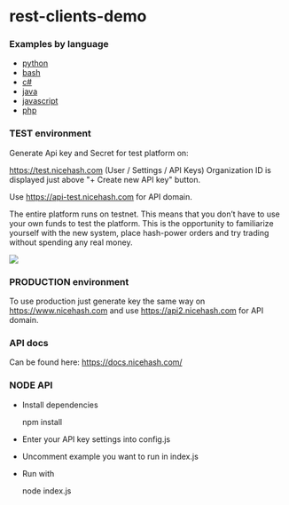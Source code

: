 # rest-clients-demo

### Examples by language

- [python](https://github.com/nicehash/rest-clients-demo/blob/master/python/nicehash.py)
- [bash](https://github.com/nicehash/rest-clients-demo/tree/master/bash)
- [c#](https://github.com/nicehash/rest-clients-demo/blob/master/c%23/connect/connect/Hpo.cs)
- [java](https://github.com/nicehash/rest-clients-demo/blob/master/java/src/main/java/Hpo.java)
- [javascript](https://github.com/nicehash/rest-clients-demo/blob/master/javascript/hashpower.js)
- [php](https://github.com/nicehash/rest-clients-demo/wiki/php-demo)

### TEST environment

Generate Api key and Secret for test platform on:

https://test.nicehash.com (User / Settings / API Keys)
Organization ID is displayed just above "+ Create new API key" button.

Use https://api-test.nicehash.com for API domain.

The entire platform runs on testnet. This means that you don’t have to use your own funds to test the platform. This is the opportunity to familiarize yourself with the new system, place hash-power orders and try trading without spending any real money.

![](https://raw.githubusercontent.com/nicehash/rest-clients-demo/master/generate_key.gif)

### PRODUCTION environment

To use production just generate key the same way on https://www.nicehash.com and use https://api2.nicehash.com for API domain.

### API docs
Can be found here: https://docs.nicehash.com/

### NODE API

- Install dependencies

	npm install
	
- Enter your API key settings into config.js
- Uncomment example you want to run in index.js
- Run with

	node index.js
